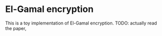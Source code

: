 # El-Gamal encryption

This is a toy implementation of El-Gamal encryption. 
TODO: actually read the paper, 